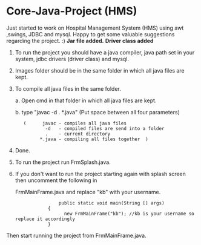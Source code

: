 # Core-Java-Project (HMS)
Just started to work on Hospital Management System (HMS) using awt ,swings, JDBC and mysql. Happy to get some valuable suggestions regarding the project. :) 
**Jar file added.**
**Driver class added**

1. To run the project you should have a java compiler, java path set in your system, jdbc drivers (driver class) and mysql.

2. Images folder should be in the same folder in which all java files are kept.

3. To compile all java files in the same folder.

    a. Open cmd in that folder in which all java files are kept.
    
    b. type "javac -d . *.java" (Put space between all four parameters)
    
          (      javac - compiles all java files
                  -d   - compiled files are send into a folder
                  .    - current directory
                *.java - compiling all files together  )

8. Done. 

9. To run the project run FrmSplash.java.

10. If you don't want to run the project starting again with splash screen then uncomment the following in 
    
     FrmMainFrame.java and replace "kb" with your username.
               
						public static void main(String [] args)
                	{
		                  new FrmMainFrame("kb"); //kb is your username so replace it accordingly
	                }
   
   Then start running the project from FrmMainFrame.java.
